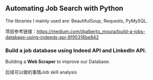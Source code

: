
## Automating Job Search with Python

The libraries I mainly used are: BeautifulSoup, Requests, PyMySQL.

项目参考链接：https://medium.com/@alberto_moura/build-a-jobs-database-using-indeeds-api-8f95316be842
### Build a job database using Indeed API and LinkedIn API.

Building a **Web Scraper** to improve our Database.



<!-- ### Part 2: Analysis on the job
Can I get a job with the method of my major. :D
The main purpose is to get what kind of skills that mentioned frequently on the Tech Job descriptions. -->

后续可以做的事情Job skill analysis